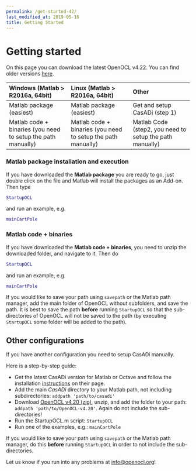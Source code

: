 ```yaml
---
permalink: /get-started-42/
last_modified_at: 2019-05-16
title: Getting Started
---
```


# Getting started

On this page you can download the latest OpenOCL v4.22. You can find older versions [here](https://github.com/OpenOCL/OpenOCL/releases).

| Windows (Matlab > R2016a, 64bit)   | Linux (Matlab > R2016a, 64bit)   | Other  |
|:----------|:--------|:---------|
| Matlab package (easiest) | Matlab package (easiest) | Get and setup CasADi (step 1) |
| Matlab code + binaries (you need to setup the path manually) | Matlab code + binaries (you need to setup the path manually) | Matlab Code (step2, you need to setup the path manually)  |

### Matlab package installation and execution

If you have downloaded the **Matlab package** you are ready to go, just double click on the file and Matlab will install the packages as an Add-on.
Then type 

```m
StartupOCL
```

and run an example, e.g.

```m
mainCartPole
```

### Matlab code + binaries

If you have downloaded the **Matlab code + binaries**, you need to unzip the downloaded folder, and navigate to it. Then do 

```m
StartupOCL
```

and run an example, e.g.

```m
mainCartPole
```

If you would like to save your path using `savepath` or the Matlab path manager, add the main folder of OpenOCL without subfolders, 
and save the path. It is best to save the path **before** running `StartupOCL` so that the sub-directories of OpenOCL will not be 
saved to the path (by executing `StartupOCL` some folder will be added to the path).

## Other configurations

If you have another configuration you need to setup CasADi manually.  

Here is a step-by-step guide:

* Get the latest CasADi version for Matlab or Octave and follow the installation [instructions](https://web.casadi.org/get/) on their page.
* Add the main *CasADi* directory to your Matlab path, not including subdirectories: `addpath 'path/to/casadi'`
* Download [OpenOCL v4.20 (zip)](https://github.com/OpenOCL/OpenOCL/archive/v4.20.zip), unzip, and add the folder to your path: `addpath 'path/to/OpenOCL-v4.20'`. Again do not include the sub-directories!
* Run the StartupOCL.m script: `StartupOCL`
* Run one of the examples, e.g.: `mainCartPole`

If you would like to save your path using `savepath` or the Matlab path manager, do this **before** running `StartupOCL` in order to not include the sub-directories.

Let us know if you run into any problems at info@openocl.org!


